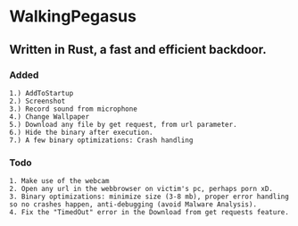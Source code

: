 # WalkingPegasus
## Written in Rust, a fast and efficient backdoor.

### Added 
```
1.) AddToStartup
2.) Screenshot
3.) Record sound from microphone
4.) Change Wallpaper
5.) Download any file by get request, from url parameter.
6.) Hide the binary after execution.
7.) A few binary optimizations: Crash handling
```
### Todo
```
1. Make use of the webcam
2. Open any url in the webbrowser on victim's pc, perhaps porn xD.
3. Binary optimizations: minimize size (3-8 mb), proper error handling so no crashes happen, anti-debugging (avoid Malware Analysis).
4. Fix the "TimedOut" error in the Download from get requests feature.
```
